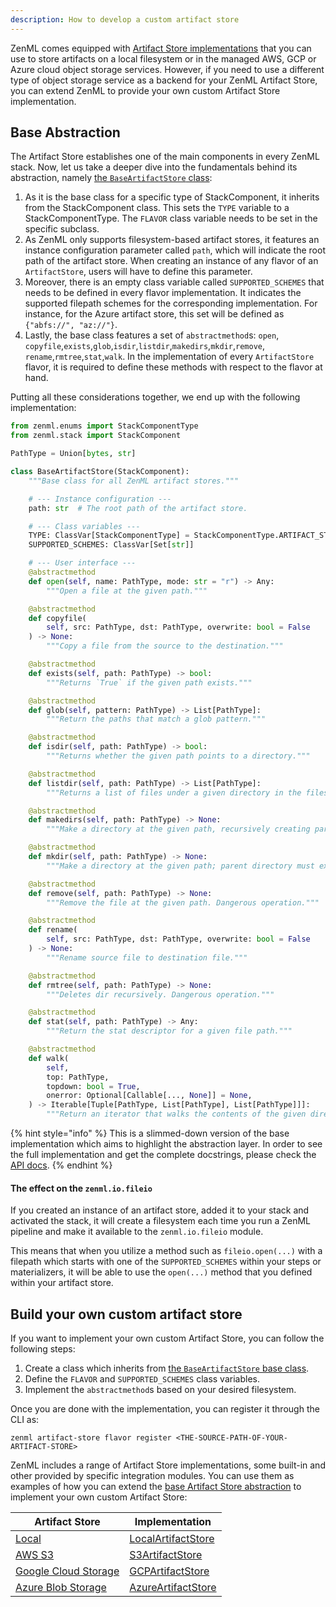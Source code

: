 ```yaml
---
description: How to develop a custom artifact store
---
```


ZenML comes equipped with [Artifact Store implementations](./artifact-stores.md#artifact-store-flavors)
that you can use to store artifacts on a local filesystem or in the managed AWS,
GCP or Azure cloud object storage services. However, if you need to use a
different type of object storage service as a backend for your ZenML Artifact
Store, you can extend ZenML to provide your own custom Artifact Store
implementation.

## Base Abstraction

The Artifact Store establishes one of the main components in every ZenML stack.
Now, let us take a deeper dive into the fundamentals behind its abstraction,
namely [the `BaseArtifactStore` class](https://apidocs.zenml.io/latest/api_docs/artifact_stores/#zenml.artifact_stores.base_artifact_store.BaseArtifactStore):

1. As it is the base class for a specific type of StackComponent,
    it inherits from the StackComponent class. This sets the `TYPE`
    variable to a StackComponentType. The `FLAVOR` class variable needs to be 
    set in the specific subclass.
2. As ZenML only supports filesystem-based artifact stores, it features an 
    instance configuration parameter called `path`, which will indicate the 
    root path of the artifact store. When creating an instance of any flavor of 
    an `ArtifactStore`, users will have to define this parameter.
3. Moreover, there is an empty class variable called `SUPPORTED_SCHEMES` that 
    needs to be defined in every flavor implementation. It indicates the 
    supported filepath schemes for the corresponding implementation.
    For instance, for the Azure artifact store, this set will be defined as
    `{"abfs://", "az://"}`.
4. Lastly, the base class features a set of `abstractmethod`s: `open`,
   `copyfile`,`exists`,`glob`,`isdir`,`listdir`,`makedirs`,`mkdir`,`remove`,
   `rename`,`rmtree`,`stat`,`walk`. In the implementation of every 
   `ArtifactStore` flavor, it is required to define these methods with respect 
    to the flavor at hand.

Putting all these considerations together, we end up with the following 
implementation:

```python
from zenml.enums import StackComponentType
from zenml.stack import StackComponent

PathType = Union[bytes, str]

class BaseArtifactStore(StackComponent):
    """Base class for all ZenML artifact stores."""

    # --- Instance configuration ---
    path: str  # The root path of the artifact store.

    # --- Class variables ---
    TYPE: ClassVar[StackComponentType] = StackComponentType.ARTIFACT_STORE
    SUPPORTED_SCHEMES: ClassVar[Set[str]]

    # --- User interface ---
    @abstractmethod
    def open(self, name: PathType, mode: str = "r") -> Any:
        """Open a file at the given path."""

    @abstractmethod
    def copyfile(
        self, src: PathType, dst: PathType, overwrite: bool = False
    ) -> None:
        """Copy a file from the source to the destination."""

    @abstractmethod
    def exists(self, path: PathType) -> bool:
        """Returns `True` if the given path exists."""

    @abstractmethod
    def glob(self, pattern: PathType) -> List[PathType]:
        """Return the paths that match a glob pattern."""

    @abstractmethod
    def isdir(self, path: PathType) -> bool:
        """Returns whether the given path points to a directory."""

    @abstractmethod
    def listdir(self, path: PathType) -> List[PathType]:
        """Returns a list of files under a given directory in the filesystem."""

    @abstractmethod
    def makedirs(self, path: PathType) -> None:
        """Make a directory at the given path, recursively creating parents."""

    @abstractmethod
    def mkdir(self, path: PathType) -> None:
        """Make a directory at the given path; parent directory must exist."""

    @abstractmethod
    def remove(self, path: PathType) -> None:
        """Remove the file at the given path. Dangerous operation."""

    @abstractmethod
    def rename(
        self, src: PathType, dst: PathType, overwrite: bool = False
    ) -> None:
        """Rename source file to destination file."""

    @abstractmethod
    def rmtree(self, path: PathType) -> None:
        """Deletes dir recursively. Dangerous operation."""

    @abstractmethod
    def stat(self, path: PathType) -> Any:
        """Return the stat descriptor for a given file path."""

    @abstractmethod
    def walk(
        self,
        top: PathType,
        topdown: bool = True,
        onerror: Optional[Callable[..., None]] = None,
    ) -> Iterable[Tuple[PathType, List[PathType], List[PathType]]]:
        """Return an iterator that walks the contents of the given directory."""
```

{% hint style="info" %}
This is a slimmed-down version of the base implementation which aims to 
highlight the abstraction layer. In order to see the full implementation 
and get the complete docstrings, please check the [API docs](https://apidocs.zenml.io/latest/api_docs/artifact_stores/#zenml.artifact_stores.base_artifact_store.BaseArtifactStore).
{% endhint %}

#### The effect on the `zenml.io.fileio`

If you created an instance of an artifact store, added it to your stack and 
activated the stack, it will create a filesystem each time you run a ZenML 
pipeline and make it available to the `zenml.io.fileio` module. 

This means that when you utilize a method such as `fileio.open(...)` with a 
filepath which starts with one of the `SUPPORTED_SCHEMES` within 
your steps or materializers, it will be able to use the `open(...)` method 
that you defined within your artifact store.

## Build your own custom artifact store

If you want to implement your own custom Artifact Store, you can 
follow the following steps:

1. Create a class which inherits from [the `BaseArtifactStore` base class](https://apidocs.zenml.io/latest/api_docs/artifact_stores/#zenml.artifact_stores.base_artifact_store.BaseArtifactStore).
2. Define the `FLAVOR` and `SUPPORTED_SCHEMES` class variables.
3. Implement the `abstractmethod`s based on your desired filesystem.

Once you are done with the implementation, you can register it through the CLI 
as:

```shell
zenml artifact-store flavor register <THE-SOURCE-PATH-OF-YOUR-ARTIFACT-STORE>
```

ZenML includes a range of Artifact Store implementations, some built-in and
other provided by specific integration modules. You can use them as examples
of how you can extend the [base Artifact Store abstraction](#base-abstraction)
to implement your own custom Artifact Store:

|  Artifact Store  | Implementation  |
|------------------|-----------------|
| [Local](./local.md) | [LocalArtifactStore](https://github.com/zenml-io/zenml/blob/main/src/zenml/artifact_stores/local_artifact_store.py) |
| [AWS S3](./amazon-s3.md) | [S3ArtifactStore](https://github.com/zenml-io/zenml/blob/main/src/zenml/integrations/s3/artifact_stores/s3_artifact_store.py) |
| [Google Cloud Storage](./gcloud-gcs.md) | [GCPArtifactStore](https://github.com/zenml-io/zenml/blob/main/src/zenml/integrations/gcp/artifact_stores/gcp_artifact_store.py) |
| [Azure Blob Storage](./azure-blob-storage.md) | [AzureArtifactStore](https://github.com/zenml-io/zenml/blob/main/src/zenml/integrations/azure/artifact_stores/azure_artifact_store.py) |
